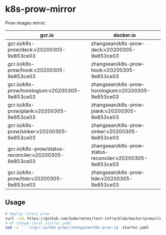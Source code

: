 # k8s-prow-mirror

Prow images mirror.

gcr.io | docker.io
---|---
gcr.io/k8s-prow/deck:v20200305-9e853ce03 | zhangsean/k8s-prow-deck:v20200305-9e853ce03
gcr.io/k8s-prow/hook:v20200305-9e853ce03 | zhangsean/k8s-prow-hook:v20200305-9e853ce03
gcr.io/k8s-prow/horologium:v20200305-9e853ce03 | zhangsean/k8s-prow-horologium:v20200305-9e853ce03
gcr.io/k8s-prow/plank:v20200305-9e853ce03 | zhangsean/k8s-prow-plank:v20200305-9e853ce03
gcr.io/k8s-prow/sinker:v20200305-9e853ce03 | zhangsean/k8s-prow-sinker:v20200305-9e853ce03
gcr.io/k8s-prow/status-reconciler:v20200305-9e853ce03 | zhangsean/k8s-prow-status-reconciler:v20200305-9e853ce03
gcr.io/k8s-prow/tide:v20200305-9e853ce03 | zhangsean/k8s-prow-tide:v20200305-9e853ce03

## Usage

```bash
# Deploy latest prow
curl -sSL https://github.com/kubernetes/test-infra/blob/master/prow/cluster/starter.yaml?raw= | sed 's|gcr.io/k8s-prow/|zhangsean/k8s-prow-|g' | kubectl apply -f -
# Or change local starter.yaml
sed -i '' 's|gcr.io/k8s-prow/|zhangsean/k8s-prow-|g' starter.yaml
```
